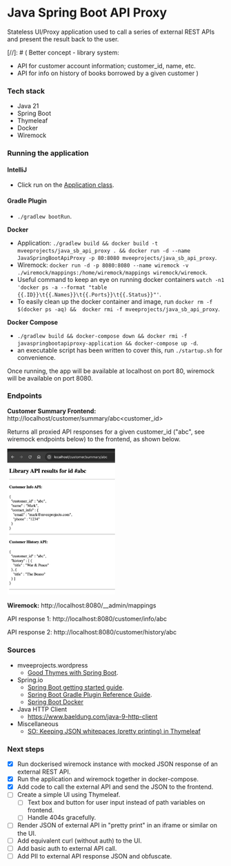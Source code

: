 # Java Spring Boot API Proxy

Stateless UI/Proxy application used to call a series of external REST APIs and present the result back to the user.

[//]: # (
Better concept - library system:
- API for customer account information; customer_id, name, etc.
- API for info on history of books borrowed by a given customer
)

### Tech stack
* Java 21
* Spring Boot
* Thymeleaf
* Docker
* Wiremock

### Running the application

#### IntelliJ
* Click run on the [Application class](./src/main/java/org/mveeprojects/Application.java).

#### Gradle Plugin
* `./gradlew bootRun`.

**Docker**
* Application: `./gradlew build && docker build -t mveeprojects/java_sb_api_proxy . && docker run -d --name JavaSpringBootApiProxy -p 80:8080 mveeprojects/java_sb_api_proxy`.
* Wiremock: `docker run -d -p 8080:8080 --name wiremock -v ./wiremock/mappings:/home/wiremock/mappings wiremock/wiremock`.
* Useful command to keep an eye on running docker containers `watch -n1 'docker ps -a --format "table {{.ID}}\t{{.Names}}\t{{.Ports}}\t{{.Status}}"'`.
* To easily clean up the docker container and image, run `docker rm -f $(docker ps -aq) &&  docker rmi -f mveeprojects/java_sb_api_proxy`.

**Docker Compose**
* `./gradlew build && docker-compose down && docker rmi -f javaspringbootapiproxy-application && docker-compose up -d`.
* an executable script has been written to cover this, run `./startup.sh` for convenience.
  
Once running, the app will be available at localhost on port 80, wiremock will be available on port 8080.

### Endpoints

**Customer Summary Frontend:** http://localhost/customer/summary/abc<customer_id>

Returns all proxied API responses for a given customer_id ("abc", see wiremock endpoints below) to the frontend, as shown below.

<img src="images/library_sumary_endpoint.png" alt="library_sumary_endpoint.png" width="250"/>

**Wiremock:** http://localhost:8080/__admin/mappings

API response 1: http://localhost:8080/customer/info/abc

API response 2: http://localhost:8080/customer/history/abc

### Sources
* mveeprojects.wordpress
  * [Good Thymes with Spring Boot](https://mveeprojects.wordpress.com/2017/11/11/good-thymes-with-spring-boot/).
* Spring.io
  * [Spring Boot getting started guide](https://spring.io/guides/gs/spring-boot).
  * [Spring Boot Gradle Plugin Reference Guide](https://docs.spring.io/spring-boot/docs/current/gradle-plugin/reference/htmlsingle/).
  * [Spring Boot Docker](https://spring.io/guides/topicals/spring-boot-docker)
* Java HTTP Client
  * https://www.baeldung.com/java-9-http-client
* Miscellaneous
  * [SO: Keeping JSON whitepaces (pretty printing) in Thymeleaf](https://stackoverflow.com/questions/62822117/displaying-pretty-printed-json-from-variable-with-java-spring-boot-thymeleaf) 

### Next steps
- [x] Run dockerised wiremock instance with mocked JSON response of an external REST API.
- [x] Run the application and wiremock together in docker-compose.
- [x] Add code to call the external API and send the JSON to the frontend.
- [ ] Create a simple UI using Thymeleaf.
  - [ ] Text box and button for user input instead of path variables on frontend.
  - [ ] Handle 404s gracefully.
- [ ] Render JSON of external API in "pretty print" in an iframe or similar on the UI.
- [ ] Add equivalent curl (without auth) to the UI.
- [ ] Add basic auth to external API call.
- [ ] Add PII to external API response JSON and obfuscate. 
